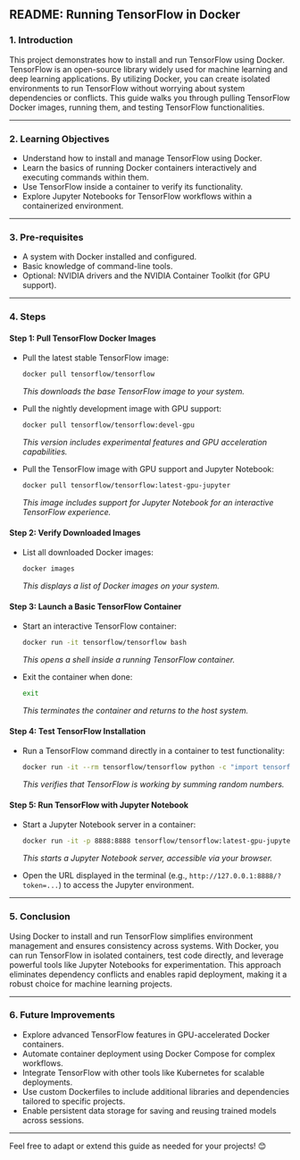 ## README: Running TensorFlow in Docker

### **1. Introduction**
This project demonstrates how to install and run TensorFlow using Docker. TensorFlow is an open-source library widely used for machine learning and deep learning applications. By utilizing Docker, you can create isolated environments to run TensorFlow without worrying about system dependencies or conflicts. This guide walks you through pulling TensorFlow Docker images, running them, and testing TensorFlow functionalities.

---

### **2. Learning Objectives**
- Understand how to install and manage TensorFlow using Docker.
- Learn the basics of running Docker containers interactively and executing commands within them.
- Use TensorFlow inside a container to verify its functionality.
- Explore Jupyter Notebooks for TensorFlow workflows within a containerized environment.

---

### **3. Pre-requisites**
- A system with Docker installed and configured.
- Basic knowledge of command-line tools.
- Optional: NVIDIA drivers and the NVIDIA Container Toolkit (for GPU support).

---

### **4. Steps**

#### **Step 1: Pull TensorFlow Docker Images**
- Pull the latest stable TensorFlow image:
  ```bash
  docker pull tensorflow/tensorflow
  ```
  *This downloads the base TensorFlow image to your system.*

- Pull the nightly development image with GPU support:
  ```bash
  docker pull tensorflow/tensorflow:devel-gpu
  ```
  *This version includes experimental features and GPU acceleration capabilities.*

- Pull the TensorFlow image with GPU support and Jupyter Notebook:
  ```bash
  docker pull tensorflow/tensorflow:latest-gpu-jupyter
  ```
  *This image includes support for Jupyter Notebook for an interactive TensorFlow experience.*

#### **Step 2: Verify Downloaded Images**
- List all downloaded Docker images:
  ```bash
  docker images
  ```
  *This displays a list of Docker images on your system.*

#### **Step 3: Launch a Basic TensorFlow Container**
- Start an interactive TensorFlow container:
  ```bash
  docker run -it tensorflow/tensorflow bash
  ```
  *This opens a shell inside a running TensorFlow container.*

- Exit the container when done:
  ```bash
  exit
  ```
  *This terminates the container and returns to the host system.*

#### **Step 4: Test TensorFlow Installation**
- Run a TensorFlow command directly in a container to test functionality:
  ```bash
  docker run -it --rm tensorflow/tensorflow python -c "import tensorflow as tf; print(tf.reduce_sum(tf.random.normal([1000, 1000])))"
  ```
  *This verifies that TensorFlow is working by summing random numbers.*

#### **Step 5: Run TensorFlow with Jupyter Notebook**
- Start a Jupyter Notebook server in a container:
  ```bash
  docker run -it -p 8888:8888 tensorflow/tensorflow:latest-gpu-jupyter
  ```
  *This starts a Jupyter Notebook server, accessible via your browser.*

- Open the URL displayed in the terminal (e.g., `http://127.0.0.1:8888/?token=...`) to access the Jupyter environment.

---

### **5. Conclusion**
Using Docker to install and run TensorFlow simplifies environment management and ensures consistency across systems. With Docker, you can run TensorFlow in isolated containers, test code directly, and leverage powerful tools like Jupyter Notebooks for experimentation. This approach eliminates dependency conflicts and enables rapid deployment, making it a robust choice for machine learning projects.

---

### **6. Future Improvements**
- Explore advanced TensorFlow features in GPU-accelerated Docker containers.
- Automate container deployment using Docker Compose for complex workflows.
- Integrate TensorFlow with other tools like Kubernetes for scalable deployments.
- Use custom Dockerfiles to include additional libraries and dependencies tailored to specific projects.
- Enable persistent data storage for saving and reusing trained models across sessions.

---

Feel free to adapt or extend this guide as needed for your projects! 😊
